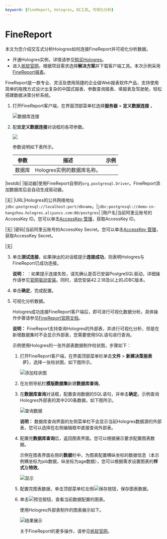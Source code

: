 ```yaml
---
keyword: [FineReport, Hologres, BI工具, 可视化分析]
---
```


# FineReport

本文为您介绍交互式分析Hologres如何连接FineReport并可视化分析数据。

-   开通Hologres实例，详情请参见[购买Hologres](/cn.zh-CN/准备工作/购买Hologres.md)。
-   进入[帆软官网](http://www.fanruan.com/)，根据项目需求选择**解决方案**并下载客户端工具。本次示例采用[FineReport报表](http://www.fanruan.com/finereport)。

FineReport是一款专业、灵活及使用简捷的企业级Web报表软件产品，支持使用简单的拖拽方式设计出复杂的中国式报表、参数查询报表、填报表及驾驶舱，轻松搭建数据决策分析系统。

1.  打开FineReport客户端，在界面顶部菜单栏选择**服务器** \> **定义数据连接** 。

    ![数据库连接](https://static-aliyun-doc.oss-accelerate.aliyuncs.com/assets/img/zh-CN/9054560061/p167744.png)

2.  配置**定义数据连接**对话框的各项参数。

    ![](https://static-aliyun-doc.oss-accelerate.aliyuncs.com/assets/img/zh-CN/8472248951/p69439.png)

    参数说明如下表所示。

    |参数|描述|示例|
    |--|--|--|
    |数据库|Hologres实例的数据库名称。

|testdb|
    |驱动器|使用FineReport自带的`org.postgresql.Driver`。FineReport添加数据库后会自动生成驱动器。

|无|
    |URL|Hologres的公共网络地址`jdbc:postgresql://localhost:port/dbname`。|`jdbc:postgresql://demo-cn-hangzhou.hologres.aliyuncs.com:80/postgres`|
    |用户名|当前阿里云账号的AccessKey ID。您可以单击[AccessKey 管理](https://usercenter.console.aliyun.com/?spm=5176.2020520153.nav-right.dak.3bcf415dCWGUBj#/manage/ak)，获取AccessKey ID。

|无|
    |密码|当前阿里云账号的AccessKey Secret。您可以单击[AccessKey 管理](https://usercenter.console.aliyun.com/?spm=5176.2020520153.nav-right.dak.3bcf415dCWGUBj#/manage/ak)，获取AccessKey Secret。

|无|

3.  单击**测试连接**，如果弹出的对话框提示**连接成功**，则表明Hologres与FineReport已成功连接。

    **说明：** ：如果提示连接失败，请先确认是否已安装PostgreSQL驱动，详细操作请参见[官网驱动安装](https://help.finereport.com/doc-view-2563.html)。同时，请您安装42.2.18及以上的JDBC版本。

4.  单击**确定**，完成配置。

5.  可视化分析数据。

    Hologres成功连接FineReport客户端后，即可进行可视化数据分析。具体操作步骤请参见[FineReport官网文档](https://www.fanruan.com/)。

    **说明：** FineReport支持查询Hologres的外部表，并进行可视化分析，但是在新增数据集时不会显示外部表，您需要使用SQL语句进行查询。

    示例使用Hologres的一张外部表数据制作柱状图，步骤如下：

    1.  打开FineReport客户端，在界面顶部菜单栏单击**文件** \> **新建决策报表（F）**，选择一张柱状图，如下图所示。

        ![添加柱状图](https://static-aliyun-doc.oss-accelerate.aliyuncs.com/assets/img/zh-CN/9054560061/p168536.png)

    2.  在左侧导航栏**模版数据集**新建**数据库查询**。

    3.  在**数据库查询**对话框，配置查询数据的SQL语句，并单击**确定**。示例查询Hologres外部表的其中200条数据，如下图所示。

        ![查询数据](https://static-aliyun-doc.oss-accelerate.aliyuncs.com/assets/img/zh-CN/0154560061/p168538.png)

        **说明：** 数据库查询界面的左侧菜单栏不会显示当前Hologres数据源的外部表，您可以选择在右侧编辑框中直接查询外部表。

    4.  配置完**数据库查询**后，返回图表界面。您可以根据展示要求配置图表数据。

        示例在图表界面右侧的**数据**栏中，为图表配置横纵坐标的数据信息（本示例横坐标为job数据，纵坐标为age数据），您可以根据需求设置图表的**样式**及**特效**。

        ![显示](https://static-aliyun-doc.oss-accelerate.aliyuncs.com/assets/img/zh-CN/0154560061/p168551.png)

    5.  配置完图表数据，单击顶部菜单栏左侧![保存](https://static-aliyun-doc.oss-accelerate.aliyuncs.com/assets/img/zh-CN/0154560061/p168552.png)按钮，保存图表数据。

    6.  单击![预览](https://static-aliyun-doc.oss-accelerate.aliyuncs.com/assets/img/zh-CN/0154560061/p168553.png)按钮，查看当前数据配置的图表。

        使用Hologres外部表制作的图表展示如下。

        ![结果展示](https://static-aliyun-doc.oss-accelerate.aliyuncs.com/assets/img/zh-CN/0154560061/p168554.png)

        关于FineReport的更多操作，请参见[帆软官网](https://www.fanruan.com/)。


